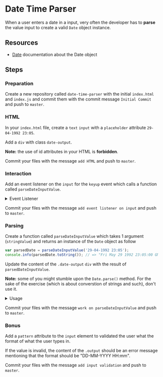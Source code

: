 # Date Time Parser

When a user enters a date in a input, very often the developer has to
__parse__ the value input to create a valid `Date` object instance.

## Resources

- [Date](http://devdocs.io/javascript/global_objects/date) documentation about the Date object

## Steps

### Preparation

Create a new repository called `date-time-parser` with the initial
`index.html` and `index.js` and commit them with the commit message
`Initial Commit` and push to `master`.

### HTML

In your `index.html` file, create a `text` `input` with a `placeholder`
attribute `29-04-1992 23:05`.

Add a `div` with class `date-output`.

__Note:__ the use of id attributes in your HTML is __forbidden__.

Commit your files with the message `add HTML` and push to `master`.

### Interaction

Add an event listener on the `input` for the `keyup` event which calls a function
called `parseDateInputValue`.

<details>
<summary>Event Listener</summary>

````js
inputElement.addEventListener('keyup', function() {
  var parsedDate = parseDateInputValue(/*...*/);
  console.info('parsed date', parsedDate.toString());
});
````

</details>

Commit your files with the message `add event listener on input` and push to `master`.

### Parsing

Create a function called `parseDateInputValue` which takes 1 argument
(`stringValue`) and returns an instance of the `Date` object as follow

````js
var parsedDate = parseDateInputValue('29-04-1992 23:05');
console.info(parsedDate.toString()); // => "Fri May 29 1992 23:05:00 GMT+0200 (CEST)"
````

Update the content of the `.date-output` `div` with the result of `parsedDateInputValue`.

__Note:__ some of you might stumble upon the `Date.parse()` method.
For the sake of the exercise (which is about converstion of strings
and such), don't use it.

<details>
<summary>Usage</summary>

````js
var parsedDate = parseDateInputValue(inputValue);
outputElement.textContent = dateInstance.toString();
````

</details>

Commit your files with the message `work on parseDateInputValue` and push to `master`.

### Bonus

Add a `pattern` attribute to the `input` element to validated
the user what the format of what the user types in.

If the value is invalid, the content of the `.output` should be an
error message mentioning that the format should be "DD-MM-YYYY HH:mm".

Commit your files with the message `add input validation` and push to
`master`.
